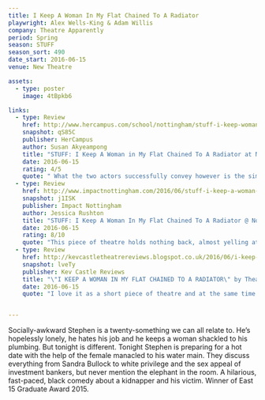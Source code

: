 ```yaml
---
title: I Keep A Woman In My Flat Chained To A Radiator
playwright: Alex Wells-King & Adam Willis
company: Theatre Apparently
period: Spring
season: STUFF
season_sort: 490
date_start: 2016-06-15
venue: New Theatre

assets:
  - type: poster
    image: 4tBpkb6

links:
  - type: Review
    href: http://www.hercampus.com/school/nottingham/stuff-i-keep-woman-my-flat-chained-radiator-nottingham-new-theatre
    snapshot: qS85C
    publisher: HerCampus
    author: Susan Akyeampong
    title: "STUFF: I Keep A Woman in My Flat Chained To A Radiator at Nottingham New Theatre"
    date: 2016-06-15
    rating: 4/5
    quote: " What the two actors successfully convey however is the simultaneously sinister tone to this friendship because it’s also about the relationship between a kidnapper and his victim; something that we become all too aware of every time she struggles to reach for something. "
  - type: Review
    href: http://www.impactnottingham.com/2016/06/stuff-i-keep-a-woman-in-my-flat-chained-to-a-radiator-nottingham-new-theatre/
    snapshot: j1ISK
    publisher: Impact Nottingham
    author: Jessica Rushton
    title: "STUFF: I Keep A Woman In My Flat Chained To A Radiator @ Nottingham New Theatre"
    date: 2016-06-15
    rating: 8/10
    quote: "This piece of theatre holds nothing back, almost yelling at social etiquette through its dark jokes by saying WHY THE HELL NOT? Previewed at the Nottingham New Theatre before it hits the Edinburgh Fringe, the play is one that will make you laugh – even if you may not want to! "
  - type: Review
    href: http://kevcastletheatrereviews.blogspot.co.uk/2016/06/i-keep-woman-in-my-flat-chained-to.html
    snapshot: lveTy
    publisher: Kev Castle Reviews
    title: "\"I KEEP A WOMAN IN MY FLAT CHAINED TO A RADIATOR\" by Theatre Apparantly"
    date: 2016-06-15
    quote: "I love it as a short piece of theatre and at the same time I want more, and there is room for more. the play should go down a storm at The Edinburgh Fringe because of it's off the wall humour and young cast, plus it's a little bit sexy as well, or is that just me?"


---
```

Socially-awkward Stephen is a twenty-something we can all relate to. He’s hopelessly lonely, he hates his job and he keeps a woman shackled to his plumbing. But tonight is different. Tonight Stephen is preparing for a hot date with the help of the female manacled to his water main. They discuss everything from Sandra Bullock to white privilege and the sex appeal of investment bankers, but never mention the elephant in the room. A hilarious, fast-paced, black comedy about a kidnapper and his victim. Winner of East 15 Graduate Award 2015.
